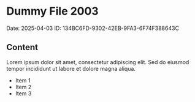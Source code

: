 # Dummy File 2003

Date: 2025-04-03
ID: 134BC6FD-9302-42EB-9FA3-6F74F388643C

## Content

Lorem ipsum dolor sit amet, consectetur adipiscing elit.
Sed do eiusmod tempor incididunt ut labore et dolore magna aliqua.

* Item 1
* Item 2
* Item 3

